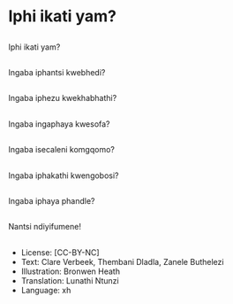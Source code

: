 # Iphi ikati yam?

##
Iphi ikati yam?

##
Ingaba iphantsi
kwebhedi?

##
Ingaba iphezu
kwekhabhathi?

##
Ingaba ingaphaya
kwesofa?

##
Ingaba isecaleni
komgqomo?

##
Ingaba iphakathi
kwengobosi?

##
Ingaba iphaya phandle?

##
Nantsi ndiyifumene!

##
* License: [CC-BY-NC]
* Text: Clare Verbeek, Thembani Dladla, Zanele Buthelezi
* Illustration: Bronwen Heath
* Translation: Lunathi Ntunzi
* Language: xh
